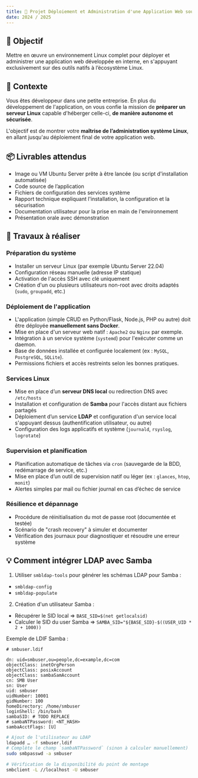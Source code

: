 ```yaml
---
title: 🧪 Projet Déploiement et Administration d'une Application Web sous Linux
date: 2024 / 2025
---
```


## 🎯 Objectif

Mettre en œuvre un environnement Linux complet pour déployer et administrer une application web développée en interne, en s'appuyant exclusivement sur des outils natifs à l’écosystème Linux.

## 📝 Contexte

Vous êtes développeur dans une petite entreprise. En plus du développement de l'application, on vous confie la mission de **préparer un serveur Linux** capable d'héberger celle-ci, **de manière autonome et sécurisée**.

L'objectif est de montrer votre **maîtrise de l’administration système Linux**, en allant jusqu'au déploiement final de votre application web.

## 📦 Livrables attendus

* Image ou VM Ubuntu Server prête à être lancée (ou script d'installation automatisée)
* Code source de l’application
* Fichiers de configuration des services système
* Rapport technique expliquant l'installation, la configuration et la sécurisation
* Documentation utilisateur pour la prise en main de l'environnement
* Présentation orale avec démonstration

## 🔧 Travaux à réaliser

### Préparation du système

* Installer un serveur Linux (par exemple Ubuntu Server 22.04)
* Configuration réseau manuelle (adresse IP statique)
* Activation de l'accès SSH avec clé uniquement
* Création d'un ou plusieurs utilisateurs non-root avec droits adaptés (`sudo`, `groupadd`, etc.)

### Déploiement de l'application

* L'application (simple CRUD en Python/Flask, Node.js, PHP ou autre) doit être déployée **manuellement sans Docker**.
* Mise en place d'un serveur web natif : `Apache2` ou `Nginx` par exemple.
* Intégration à un service système (`systemd`) pour l'exécuter comme un daemon.
* Base de données installée et configurée localement (ex : `MySQL`, `PostgreSQL`, `SQLite`).
* Permissions fichiers et accès restreints selon les bonnes pratiques.

### Services Linux

* Mise en place d’un **serveur DNS local** ou redirection DNS avec `/etc/hosts`
* Installation et configuration de **Samba** pour l'accès distant aux fichiers partagés
* Déploiement d’un service **LDAP** et configuration d'un service local s'appuyant dessus (authentification utilisateur, ou autre)
* Configuration des logs applicatifs et système (`journald`, `rsyslog`, `logrotate`)

### Supervision et planification

* Planification automatique de tâches via `cron` (sauvegarde de la BDD, redémarrage de service, etc.)
* Mise en place d’un outil de supervision natif ou léger (ex : `glances`, `htop`, `monit`)
* Alertes simples par mail ou fichier journal en cas d’échec de service

### Résilience et dépannage

* Procédure de réinitialisation du mot de passe root (documentée et testée)
* Scénario de "crash recovery" à simuler et documenter
* Vérification des journaux pour diagnostiquer et résoudre une erreur système

## 💡 Comment intégrer LDAP avec Samba

1. Utiliser `smbldap-tools` pour générer les schémas LDAP pour Samba :
  - `smbldap-config`
  - `smbldap-populate`
2. Création d'un utilisateur Samba :
  - Récupérer le SID local => `BASE_SID=$(net getlocalsid)`
  - Calculer le SID du user Samba => `SAMBA_SID="${BASE_SID}-$((USER_UID * 2 + 1000))`

Exemple de LDIF Samba :

```
# smbuser.ldif

dn: uid=smbuser,ou=people,dc=example,dc=com
objectClass: inetOrgPerson
objectClass: posixAccount
objectClass: sambaSamAccount
cn: SMB User
sn: User
uid: smbuser
uidNumber: 10001
gidNumber: 100
homeDirectory: /home/smbuser
loginShell: /bin/bash
sambaSID: # TODO REPLACE
# sambaNTPassword: <NT_HASH>
sambaAcctFlags: [U]
```

```sh
# Ajout de l'utilisateur au LDAP
ldapadd … -f smbuser.ldif
# Complète le champ `sambaNTPassword` (sinon à calculer manuellement)
sudo smbpasswd -a smbuser

# Vérification de la disponibilité du point de montage
smbclient -L //localhost -U smbuser
```
